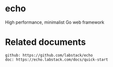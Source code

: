 # echo

High performance, minimalist Go web framework

# Related documents

    github: https://github.com/labstack/echo
    doc: https://echo.labstack.com/docs/quick-start
